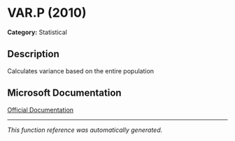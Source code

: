 # VAR.P (2010)

**Category:** Statistical

## Description
Calculates variance based on the entire population

## Microsoft Documentation
[Official Documentation](https://support.microsoft.com//en-us/office/var-p-function-73d1285c-108c-4843-ba5d-a51f90656f3a)

---
*This function reference was automatically generated.*
